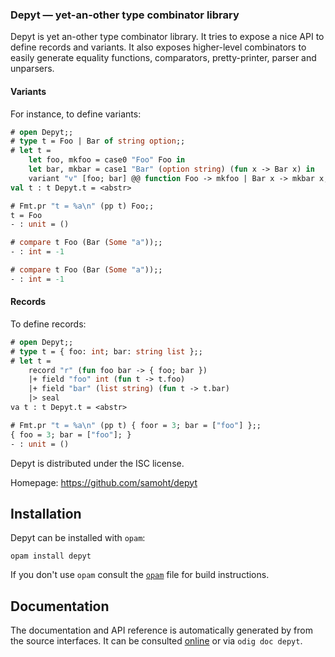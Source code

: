 ### Depyt — yet-an-other type combinator library

Depyt is yet an-other type combinator library. It tries to expose a nice API
to define records and variants. It also exposes higher-level combinators
to easily generate equality functions, comparators, pretty-printer, parser
and unparsers.

#### Variants

For instance, to define variants:

```ocaml
# open Depyt;;
# type t = Foo | Bar of string option;;
# let t =
    let foo, mkfoo = case0 "Foo" Foo in
    let bar, mkbar = case1 "Bar" (option string) (fun x -> Bar x) in
    variant "v" [foo; bar] @@ function Foo -> mkfoo | Bar x -> mkbar x;;
val t : t Depyt.t = <abstr>

# Fmt.pr "t = %a\n" (pp t) Foo;;
t = Foo
- : unit = ()

# compare t Foo (Bar (Some "a"));;
- : int = -1

# compare t Foo (Bar (Some "a"));;
- : int = -1
```

#### Records

To define records:

```ocaml
# open Depyt;;
# type t = { foo: int; bar: string list };;
# let t =
    record "r" (fun foo bar -> { foo; bar })
    |+ field "foo" int (fun t -> t.foo)
    |+ field "bar" (list string) (fun t -> t.bar)
    |> seal
va t : t Depyt.t = <abstr>

# Fmt.pr "t = %a\n" (pp t) { foor = 3; bar = ["foo"] };;
{ foo = 3; bar = ["foo"]; }
- : unit = ()
```

Depyt is distributed under the ISC license.

Homepage: https://github.com/samoht/depyt

## Installation

Depyt can be installed with `opam`:

    opam install depyt

If you don't use `opam` consult the [`opam`](opam) file for build
instructions.

## Documentation

The documentation and API reference is automatically generated by from
the source interfaces. It can be consulted [online][doc] or via
`odig doc depyt`.

[doc]: https://samoht.github.io/depyt/doc

